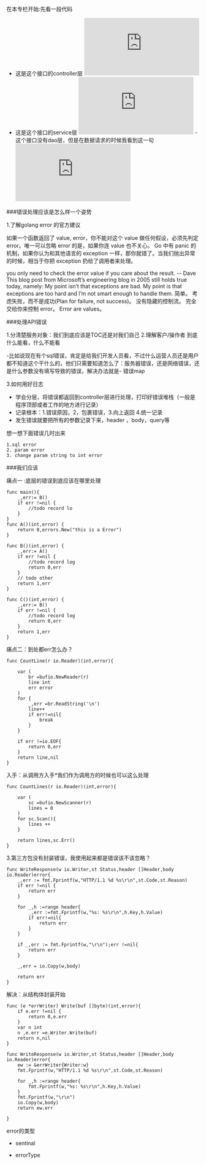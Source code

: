 

在本专栏开始:先看一段代码
- 这是这个接口的controller层
![](http://showdoc.siwei.com/server/index.php?s=/api/attachment/visitFile/sign/288ee42c60c68405011e05495bbf6ed7&showdoc=.jpg)
- 这是这个接口的service层
![](http://showdoc.siwei.com/server/index.php?s=/api/attachment/visitFile/sign/33c0e04ca0a01913ac019e89b7c653e2&showdoc=.jpg)
-这个接口没有dao层，但是在数据请求的时候我看到这一句
![](http://showdoc.siwei.com/server/index.php?s=/api/attachment/visitFile/sign/622140c492d913054ebbc3dbfe193ad7&showdoc=.jpg)


###错误处理应该是怎么样一个姿势

1.了解golang error 的官方建议

如果一个函数返回了 value, error，你不能对这个 value 做任何假设，必须先判定 error。唯一可以忽略 error 的是，如果你连 value 也不关心。
Go 中有 panic 的机制，如果你认为和其他语言的 exception 一样，那你就错了。当我们抛出异常的时候，相当于你把 exception 扔给了调用者来处理。

you only need to check the error value if you care about the result.  -- Dave
This blog post from Microsoft’s engineering blog in 2005 still holds true today, namely:
My point isn’t that exceptions are bad. My point is that exceptions are too hard and I’m not smart enough to handle them.
简单。
考虑失败，而不是成功(Plan for failure, not success)。
没有隐藏的控制流。
完全交给你来控制 error。
Error are values。




###处理API错误

1.分清楚服务对象：我们到底应该是TOC还是对我们自己
2.理解客户/操作者 到底什么能看，什么不能看

-比如说现在有个sql错误，肯定是给我们开发人员看，不过什么运营人员还是用户都不知道这个干什么的，他们只需要知道怎么了：服务器错误，还是网络错误，还是什么参数没有填写导致的错误，解决办法就是- 错误map

3.如何用好日志

- 学会分层，将错误都返回到controller层进行处理，打印好错误堆栈（一般是程序顶部或者工作的地方进行记录）
- 记录根本：1.错误原因，2，包裹错误，3.向上返回 4.统一记录
- 发生错误就要把所有的参数记录下来，header ，body，query等

想一想下面错误几时出来
```
1.sql error 
2. param error 
3. change param string to int error

```
###我们应该




痛点一 :底层的错误到底应该在哪里处理

```
func main(){
	_,err:= B()
	if err !=nil {
		//todo record lo
	}
}
func A()(int,error) {
	return 0,errors.New("this is a Error")
}

func B()(int,error) {
	_,err:= A()
	if err !=nil {
		//todo record log
		return 0,err
	}
	// todo other
	return 1,err
}

func C()(int,error) {
	_,err:= B()
	if err !=nil {
		//todo record log
		return 0,err
	}
	return 1,err
}
```


痛点二：到处都err怎么办？

```
func CountLine(r io.Reader)(int,error){
	
	var (
		br =bufio.NewReader(r)
		line int
		err error
	)
	for {
		_,err =br.ReadString('\n')
		line++
		if err!=nil{
			break
		}
	}
	
	if err !=io.EOF{
		return 0,err
	}
	return line,nil
}
```

入手：从调用方入手*我们作为调用方的时候也可以这么处理
```
func CountLines(r io.Reader)(int,error){

	var (
		sc =bufio.NewScanner(r)
		lines = 0
	)
	for sc.Scan(){
		lines ++
	}

	return lines,sc.Err()
}
```


3.第三方包没有封装错误，我使用起来都是错误该不该忽略？

```
func WriteResponse(w io.Writer,st Status,header []Header,body io.Reader)error{
	_,err := fmt.Fprintf(w,"HTTP/1.1 %d %s\r\n",st.Code,st.Reason)
	if err !=nil {
		return err
	}
	
	for _,h :=range header{
		_,err :=fmt.Fprintf(w,"%s: %s\r\n",h.Key,h.Value)
		if err!=nil{
			return err
		}
	}
	
	if _,err := fmt.Fprintf(w,"\r\n");err !=nil{
		return err
	}
	
	_,err = io.Copy(w,body)
	
	return err
}

```

解决：从结构体封装开始

```
func (e *errWriter) Write(buf []byte)(int,error){
	if e.err !=nil {
		return 0,e.err
	}
	var n int
	n ,e.err =e.Writer.Write(buf)
	return n,nil
}

func WriteResponse(w io.Writer,st Status,header []Header,body io.Reader)error{
	ew := &errWriter{Writer:w}
	fmt.Fprintf(w,"HTTP/1.1 %d %s\r\n",st.Code,st.Reason)

	for _,h :=range header{
		fmt.Fprintf(w,"%s: %s\r\n",h.Key,h.Value)
	}
	fmt.Fprintf(w,"\r\n")
	io.Copy(w,body)
	return ew.err

}
```



error的类型
- sentinal

- errorType 